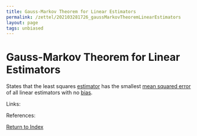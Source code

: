```yaml
---
title: Gauss-Markov Theorem for Linear Estimators
permalink: /zettel/202103281726_gaussMarkovTheoremLinearEstimators
layout: page
tags: unbiased
---
```

# Gauss-Markov Theorem for Linear Estimators

States that the least squares [estimator](202012241539_estimatorDefinition) has the smallest [mean squared error](202101162041_lossFunctions) 
of all linear estimators with no [bias](202012241553_biasDefinition).

Links: 

References: 

[Return to Index](index)